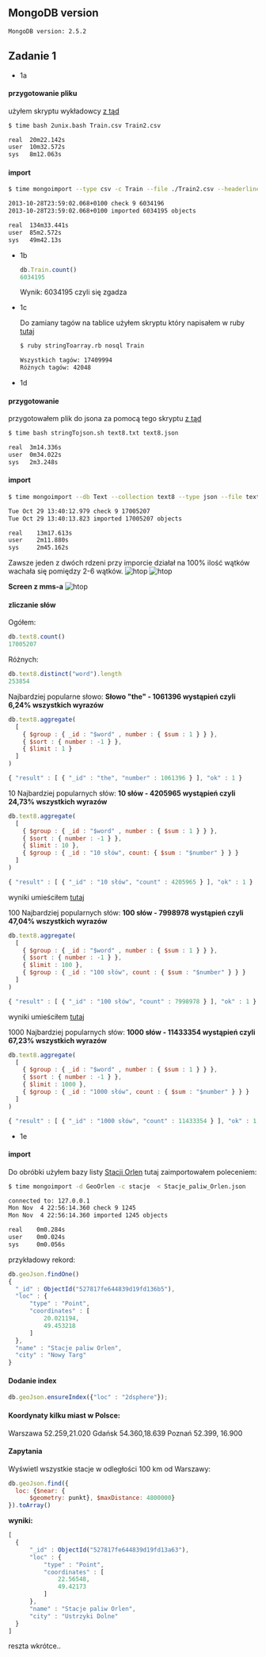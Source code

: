 ## MongoDB version

```bash
MongoDB version: 2.5.2
```

## Zadanie 1

* 1a 
#### przygotowanie pliku
  użyłem skryptu wykładowcy [z tąd](https://github.com/nosql/aggregations-2/blob/master/scripts/wbzyl/2unix.sh)

  ```bash
  $ time bash 2unix.bash Train.csv Train2.csv
  
  real  20m22.142s
  user  10m32.572s
  sys   8m12.063s
  ```
#### import

  ```bash
  $ time mongoimport --type csv -c Train --file ./Train2.csv --headerline

  2013-10-28T23:59:02.068+0100 check 9 6034196
  2013-10-28T23:59:02.068+0100 imported 6034195 objects
 
  real  134m33.441s
  user  85m2.572s
  sys   49m42.13s
  ```  

* 1b

  ```js
  db.Train.count()
  6034195
  ```
  Wynik: 6034195 czyli się zgadza

* 1c
  
  Do zamiany tagów na tablice użyłem skryptu który napisałem w ruby [tutaj](../../scripts/mosinski/stringToarray.rb)
  ```bash
  $ ruby stringToarray.rb nosql Train
  
  Wszystkich tagów: 17409994
  Różnych tagów: 42048
  ```

* 1d 
#### przygotowanie
  przygotowałem plik do jsona za pomocą tego skryptu [z tąd](../../scripts/mosinski/stringTojson.sh)

  ```bash
  $ time bash stringTojson.sh text8.txt text8.json

  real	3m14.336s
  user	0m34.022s
  sys	2m3.248s
  ```
#### import
  ```bash
  $ time mongoimport --db Text --collection text8 --type json --file text8.json
  
  Tue Oct 29 13:40:12.979 check 9 17005207
  Tue Oct 29 13:40:13.823 imported 17005207 objects

  real	  13m17.613s
  user	  2m11.880s
  sys	  2m45.162s
  ```
  Zawsze jeden z dwóch rdzeni przy imporcie działał na 100% ilość wątków wachała się pomiędzy 2-6 wątków.
  ![htop](../../images/mosinski/screen2.png)
  ![htop](../../images/mosinski/screen3.png)

  <b>Screen z mms-a</b>
  ![htop](../../images/mosinski/screen.png)
#### zliczanie słów
  Ogółem:
  ```js
  db.text8.count()
  17005207
  ```
  Różnych:
  ```js
  db.text8.distinct("word").length
  253854
  ```
  Najbardziej popularne słowo:   <b>Słowo "the" - 1061396 wystąpień czyli 6,24% wszystkich wyrazów</b>
  ```js
  db.text8.aggregate(
    [
      { $group : { _id : "$word" , number : { $sum : 1 } } },
      { $sort : { number : -1 } },
      { $limit : 1 }
    ]
  )
  
  { "result" : [ { "_id" : "the", "number" : 1061396 } ], "ok" : 1 }

  ```
  10 Najbardziej popularnych słów:   <b>10 słów - 4205965 wystąpień czyli 24,73% wszystkich wyrazów</b>
  ```js
  db.text8.aggregate(
    [
      { $group : { _id : "$word" , number : { $sum : 1 } } },
      { $sort : { number : -1 } },
      { $limit : 10 },
      { $group : { _id : "10 słów", count: { $sum : "$number" } } }
    ]
  )
  
  { "result" : [ { "_id" : "10 słów", "count" : 4205965 } ], "ok" : 1 }

  ```
  wyniki umieściłem [tutaj](../../data/mosinski/10.json)
  
  100 Najbardziej popularnych słów:  <b>100 słów - 7998978 wystąpień czyli 47,04% wszystkich wyrazów</b>
  ```js
  db.text8.aggregate(
    [
      { $group : { _id : "$word" , number : { $sum : 1 } } },
      { $sort : { number : -1 } },
      { $limit : 100 },
      { $group : { _id : "100 słów", count : { $sum : "$number" } } }
    ]
  )
  
  { "result" : [ { "_id" : "100 słów", "count" : 7998978 } ], "ok" : 1 }

  ```
  wyniki umieściłem [tutaj](../../data/mosinski/100.json)
  
  1000 Najbardziej popularnych słów:   <b>1000 słów - 11433354 wystąpień czyli 67,23% wszystkich wyrazów</b>
  ```js
  db.text8.aggregate(
    [
      { $group : { _id : "$word" , number : { $sum : 1 } } },
      { $sort : { number : -1 } },
      { $limit : 1000 },
      { $group : { _id : "1000 słów", count : { $sum : "$number" } } }
    ]
  )
  
  { "result" : [ { "_id" : "1000 słów", "count" : 11433354 } ], "ok" : 1 }

  ```
* 1e
#### import
  Do obróbki użyłem bazy listy [Stacji Orlen](../../data/mosinski/Stacje_paliw_Orlen.csv) tutaj zaimportowałem poleceniem:
  ```bash
  $ time mongoimport -d GeoOrlen -c stacje  < Stacje_paliw_Orlen.json
  
  connected to: 127.0.0.1
  Mon Nov  4 22:56:14.360 check 9 1245
  Mon Nov  4 22:56:14.360 imported 1245 objects

  real	  0m0.284s
  user	  0m0.024s
  sys	  0m0.056s
  ```
  przykładowy rekord:
  ```js
  db.geoJson.findOne()
  {
	"_id" : ObjectId("527817fe644839d19fd136b5"),
	"loc" : {
		"type" : "Point",
		"coordinates" : [
			20.021194,
			49.453218
		]
	},
	"name" : "Stacje paliw Orlen",
	"city" : "Nowy Targ"
  }
  ```
#### Dodanie index
  ```js
  db.geoJson.ensureIndex({"loc" : "2dsphere"});
  ```
#### Koordynaty kilku miast w Polsce:
  Warszawa 52.259,21.020
  Gdańsk 54.360,18.639
  Poznań 52.399, 16.900

#### Zapytania
  Wyświetl wszystkie stacje w odległości 100 km od Warszawy:
  ```js
  db.geoJson.find({ 
    loc: {$near: {
        $geometry: punkt}, $maxDistance: 4800000} 
  }).toArray()

  ```
  <b>wyniki:</b>
  ```js
  [
	{
		"_id" : ObjectId("527817fe644839d19fd13a63"),
		"loc" : {
			"type" : "Point",
			"coordinates" : [
				22.56548,
				49.42173
			]
		},
		"name" : "Stacje paliw Orlen",
		"city" : "Ustrzyki Dolne"
	}
  ]
  ```
  

  reszta wkrótce..
  
